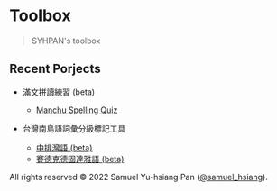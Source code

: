 # Toolbox
> SYHPAN's toolbox

## Recent Porjects
- 滿文拼讀練習 (beta)
  + [Manchu Spelling Quiz](https://syhpan.github.io/toolbox/manchu/)

- 台灣南島語詞彙分級標記工具
  + [中排灣語 (beta)](https://syhpan.github.io/toolbox/vp/paiwan.html)
  + [賽德克德固達雅語 (beta)](https://syhpan.github.io/toolbox/vp/tgdaya.html)

All rights reserved © 2022 Samuel Yu-hsiang Pan ([@samuel_hsiang](https://www.twitter.com/@samuel_hsiang)).
